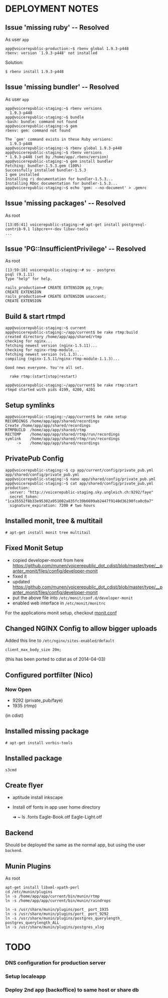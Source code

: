DEPLOYMENT NOTES
================

Issue 'missing ruby' -- Resolved
--------------------------------

As user `app`

    app@voicerepublic-production:~$ rbenv global 1.9.3-p448
    rbenv: version `1.9.3-p448' not installed

Solution:

    $ rbenv install 1.9.3-p448

Issue 'missing bundler' -- Resolved
-----------------------------------

As user `app`

    app@voicerepublic-staging:~$ rbenv versions
      1.9.3-p448
    app@voicerepublic-staging:~$ bundle
    -bash: bundle: command not found
    app@voicerepublic-staging:~$ gem
    rbenv: gem: command not found

    The `gem' command exists in these Ruby versions:
      1.9.3-p448
    app@voicerepublic-staging:~$ rbenv global 1.9.3-p448
    app@voicerepublic-staging:~$ rbenv versions
    * 1.9.3-p448 (set by /home/app/.rbenv/version)
    app@voicerepublic-staging:~$ gem install bundler
    Fetching: bundler-1.5.3.gem (100%)
    Successfully installed bundler-1.5.3
    1 gem installed
    Installing ri documentation for bundler-1.5.3...
    Installing RDoc documentation for bundler-1.5.3...
    app@voicerepublic-staging:~$ echo 'gem: --no-document' > .gemrc


Issue 'missing packages' -- Resolved
------------------------------------

As root

    [13:05:41] voicerepublic-staging:~# apt-get install postgresql-contrib-9.1 libpcre++-dev libav-tools
    ...


Issue 'PG::InsufficientPrivilege' -- Resolved
---------------------------------------------

As root

    [13:59:18] voicerepublic-staging:~# su - postgres
    psql (9.1.11)
    Type "help" for help.

    rails_production=# CREATE EXTENSION pg_trgm;
    CREATE EXTENSION
    rails_production=# CREATE EXTENSION unaccent;
    CREATE EXTENSION


Build & start rtmpd
-------------------

    app@voicerepublic-staging:~$ current
    app@voicerepublic-staging:~/app/current$ be rake rtmp:build
    created directory /home/app/app/shared/rtmp
    checking for nginx...
    fetching newest version (nginx-1.5.11)...
    checking for nginx-rtmp-module...
    fetching newest version (v1.1.3)...
    compiling (nginx-1.5.11/nginx-rtmp-module-1.1.3)...

    Good news everyone. You're all set.

      rake rtmp:(start|stop|restart)

    app@voicerepublic-staging:~/app/current$ be rake rtmp:start
    rtmpd started with pids 4199, 4200, 4201


Setup symlinks
--------------

    app@voicerepublic-staging:~/app/current$ be rake setup
    RECORDINGS /home/app/app/shared/recordings
    Create /home/app/app/shared/recordings
    RTMPBUILD  /home/app/app/shared/rtmp
    RECTEMP    /home/app/app/shared/rtmp/run/recordings
    symlink    /home/app/app/shared/rtmp/run/recordings
         ->    /home/app/app/shared/recordings


PrivatePub Config
-----------------

    app@voicerepublic-staging:~$ cp app/current/config/private_pub.yml app/shared/config/private_pub.yml
    app@voicerepublic-staging:~$ nano app/shared/config/private_pub.yml
    app@voicerepublic-staging:~$ cat app/shared/config/private_pub.yml
    production:
      server: "http://voicerepublic-staging.sky.ungleich.ch:9292/faye"
      secret_token: "1ca35552f8b33e95302a951002a835fc39b6699ab2447f9140d36190fca0c0a7"
      signature_expiration: 7200 # two hours


Installed monit, tree & multitail
---------------------------------

    # apt-get install monit tree multitail


Fixed Monit Setup
-----------------

* copied developer-monit from here https://github.com/munen/voicerepublic_dot_cdist/blob/master/type/__panter_monit/files/config/developer-monit
* fixed it
* updated https://github.com/munen/voicerepublic_dot_cdist/blob/master/type/__panter_monit/files/config/developer-monit
* put the above file into `/etc/monit/conf.d/developer-monit`
* enabled web interface in `/etc/monit/monitrc`

For the applications monit setup, checkout [monit.conf](config/monit.conf)


Changed NGINX Config to allow bigger uploads
--------------------------------------------

Added this line to `/etc/nginx/sites-enabled/default`

    client_max_body_size 20m;

(this has been ported to cdist as of 2014-04-03)


Configured portfilter (Nico)
----------------------------

### Now Open

* 9292 (private_pub/faye)
* 1935 (rtmp)

(in cdist)

Installed missing package
-------------------------

    # apt-get install vorbis-tools

Installed package
-----------------

    s3cmd


Create flyer
------------

  * aptitude install inkscape
  * Install otf fonts in app user home directory

    ➜  ~  ls .fonts
    Eagle-Book.otf  Eagle-Light.otf


Backend
-------

Should be deployed the same as the normal app, but using the user `backend`.


Munin Plugins
-------------

As root

    apt-get install libxml-xpath-perl
    cd /etc/munin/plugins
    ln -s /home/app/app/current/bin/munin/rtmp
    ln -s /home/app/app/current/bin/munin/raindrops

    ln -s /usr/share/munin/plugins/port_ port_1935
    ln -s /usr/share/munin/plugins/port_ port_9292
    ln -s /usr/share/munin/plugins/postgres_querylength_  postgres_querylength_ALL
    ln -s /usr/share/munin/plugins/postgres_xlog

TODO
====

### DNS configuration for production server

### Setup localeapp

### Deploy 2nd app (backoffice) to same host or share db

